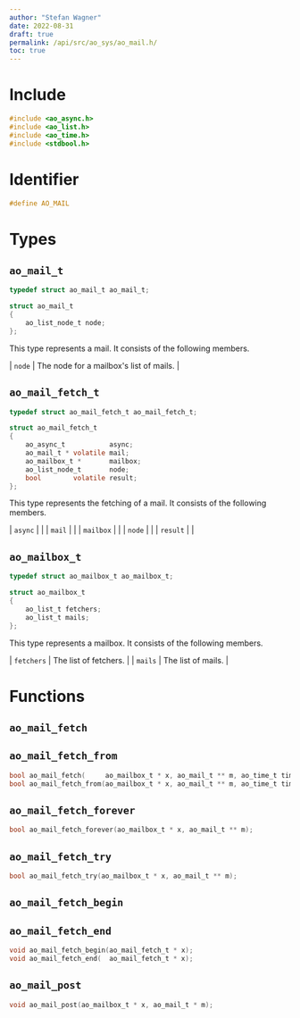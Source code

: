 ```yaml
---
author: "Stefan Wagner"
date: 2022-08-31
draft: true
permalink: /api/src/ao_sys/ao_mail.h/
toc: true
---
```


# Include

```c
#include <ao_async.h>
#include <ao_list.h>
#include <ao_time.h>
#include <stdbool.h>
```

# Identifier

```c
#define AO_MAIL
```

# Types

## `ao_mail_t`

```c
typedef struct ao_mail_t ao_mail_t;
```

```c
struct ao_mail_t
{
    ao_list_node_t node;
};
```

This type represents a mail. It consists of the following members.

| `node` | The node for a mailbox's list of mails. |

## `ao_mail_fetch_t`

```c
typedef struct ao_mail_fetch_t ao_mail_fetch_t;
```

```c
struct ao_mail_fetch_t
{
    ao_async_t           async;
    ao_mail_t * volatile mail;
    ao_mailbox_t *       mailbox;
    ao_list_node_t       node;
    bool        volatile result;
};
```

This type represents the fetching of a mail. It consists of the following members.

| `async` | |
| `mail` | |
| `mailbox` | |
| `node` | |
| `result` | |

## `ao_mailbox_t`

```c
typedef struct ao_mailbox_t ao_mailbox_t;
```

```c
struct ao_mailbox_t
{
    ao_list_t fetchers;
    ao_list_t mails;
};
```

This type represents a mailbox. It consists of the following members.

| `fetchers` | The list of fetchers. |
| `mails` | The list of mails. |

# Functions

## `ao_mail_fetch`
## `ao_mail_fetch_from`

```c
bool ao_mail_fetch(     ao_mailbox_t * x, ao_mail_t ** m, ao_time_t timeout);
bool ao_mail_fetch_from(ao_mailbox_t * x, ao_mail_t ** m, ao_time_t timeout, ao_time_t beginning);
```

## `ao_mail_fetch_forever`

```c
bool ao_mail_fetch_forever(ao_mailbox_t * x, ao_mail_t ** m);
```

## `ao_mail_fetch_try`

```c
bool ao_mail_fetch_try(ao_mailbox_t * x, ao_mail_t ** m);
```

## `ao_mail_fetch_begin`
## `ao_mail_fetch_end`

```c
void ao_mail_fetch_begin(ao_mail_fetch_t * x);
void ao_mail_fetch_end(  ao_mail_fetch_t * x);
```

## `ao_mail_post`

```c
void ao_mail_post(ao_mailbox_t * x, ao_mail_t * m);
```

